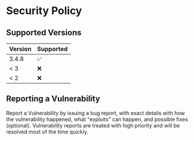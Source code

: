 # Security Policy

## Supported Versions

| Version | Supported          |
| ------- | ------------------ |
| 3.4.8   | :white_check_mark: |
| < 3     | :x:                |
| < 2     | :x:                |

## Reporting a Vulnerability

Report a Vulnerability by issuing a bug report, with exact details with how the vulnerability happened, what "exploits" can happen, and possible fixes (optional). Vulnerability reports are treated with high priority and will be resolved most of the time quickly.
